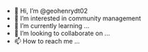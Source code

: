 - 👋 Hi, I’m @geohenrydt02
- 👀 I’m interested in community management
- 🌱 I’m currently learning ...
- 💞️ I’m looking to collaborate on ...
- 📫 How to reach me ...

<!---
geohenrydt02/geohenrydt02 is a ✨ special ✨ repository because its `README.md` (this file) appears on your GitHub profile.
You can click the Preview link to take a look at your changes.
--->
